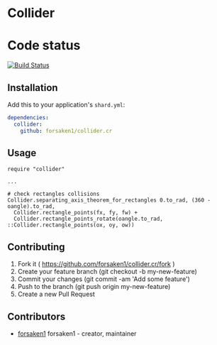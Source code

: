 # Collider

# Code status

[![Build Status](https://travis-ci.org/forsaken1/collider.cr.svg?branch=master)](https://github.com/forsaken1/collider.cr)

## Installation

Add this to your application's `shard.yml`:

```yaml
dependencies:
  collider:
    github: forsaken1/collider.cr
```


## Usage

```crystal
require "collider"

...

# check rectangles collisions
Collider.separating_axis_theorem_for_rectangles 0.to_rad, (360 - oangle).to_rad,
  Collider.rectangle_points(fx, fy, fw) +
  Collider.rectangle_points_rotate(oangle.to_rad, ::Collider.rectangle_points(ox, oy, ow))

```


## Contributing

1. Fork it ( https://github.com/forsaken1/collider.cr/fork )
2. Create your feature branch (git checkout -b my-new-feature)
3. Commit your changes (git commit -am 'Add some feature')
4. Push to the branch (git push origin my-new-feature)
5. Create a new Pull Request

## Contributors

- [forsaken1](https://github.com/forsaken1) forsaken1 - creator, maintainer
